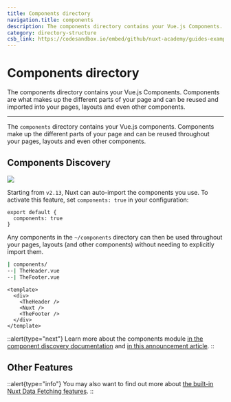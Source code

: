 ```yaml
---
title: Components directory
navigation.title: components
description: The components directory contains your Vue.js Components. Components are what makes up the different parts of your page and can be reused and imported into your pages, layouts and even other components.
category: directory-structure
csb_link: https://codesandbox.io/embed/github/nuxt-academy/guides-examples/tree/master/04_directory_structure/03_components?fontsize=14&hidenavigation=1&theme=dark
---
```

# Components directory

The components directory contains your Vue.js Components. Components are what makes up the different parts of your page and can be reused and imported into your pages, layouts and even other components.

---

The `components` directory contains your Vue.js components. Components make up the different parts of your page and can be reused throughout your pages, layouts and even other components.

## Components Discovery

![](/img/docs/components.png)

Starting from `v2.13`, Nuxt can auto-import the components you use. To activate this feature, set `components: true` in your configuration:

```js{}[nuxt.config.js]
export default {
  components: true
}
```

Any components in the `~/components` directory can then be used throughout your pages, layouts (and other components) without needing to explicitly import them.

```bash
| components/
--| TheHeader.vue
--| TheFooter.vue
```

```html{}[layouts/default.vue]
<template>
  <div>
    <TheHeader />
    <Nuxt />
    <TheFooter />
  </div>
</template>
```

::alert{type="next"}
Learn more about the components module [in the component discovery documentation](/docs/features/component-discovery) and [in this announcement article](/blog/improve-your-developer-experience-with-nuxt-components).
::

## Other Features

::alert{type="info"}
You may also want to find out more about [the built-in Nuxt Data Fetching features](/docs/features/data-fetching).
::
